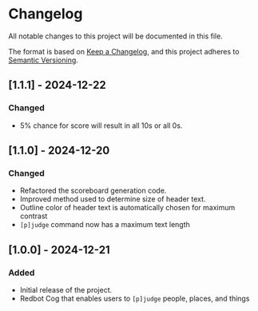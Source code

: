 # Changelog

All notable changes to this project will be documented in this file.

The format is based on [Keep a Changelog](https://keepachangelog.com/en/1.0.0/),
and this project adheres to [Semantic Versioning](https://semver.org/spec/v2.0.0.html).

## [1.1.1] - 2024-12-22

### Changed

- 5% chance for score will result in all 10s or all 0s.

## [1.1.0] - 2024-12-20

### Changed

- Refactored the scoreboard generation code.
- Improved method used to determine size of header text.
- Outline color of header text is automatically chosen for maximum contrast
- `[p]judge` command now has a maximum text length


## [1.0.0] - 2024-12-21

### Added

- Initial release of the project.
- Redbot Cog that enables users to `[p]judge` people, places, and things